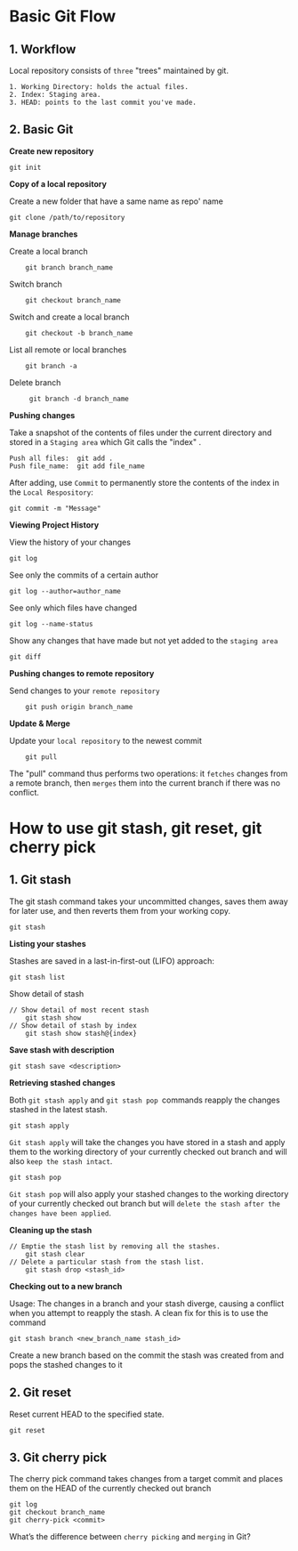 # Basic Git Flow

## 1. Workflow

Local repository consists of `three` "trees" maintained by git.

    1. Working Directory: holds the actual files.
    2. Index: Staging area.
    3. HEAD: points to the last commit you've made.

## 2. Basic Git

**Create new repository**

    git init

**Copy of a local repository**

Create a new folder that have a same name as repo' name

    git clone /path/to/repository

**Manage branches**

Create a local branch

        git branch branch_name

Switch branch

        git checkout branch_name

Switch and create a local branch

        git checkout -b branch_name

List all remote or local branches

        git branch -a

Delete branch

         git branch -d branch_name

**Pushing changes**

Take a snapshot of the contents of files under the current directory and stored in a `Staging area` which Git calls the "index" .

    Push all files:  git add .
    Push file_name:  git add file_name

After adding, use `Commit` to permanently store the contents of the index in the `Local Respository`:

    git commit -m "Message"

**Viewing Project History**

View the history of your changes

    git log

See only the commits of a certain author

    git log --author=author_name

See only which files have changed

    git log --name-status

Show any changes that have made but not yet added to the `staging area`

    git diff

**Pushing changes to remote repository**

Send changes to your `remote repository`

        git push origin branch_name

**Update & Merge**

Update your `local repository` to the newest commit

        git pull

The "pull" command thus performs two operations: it `fetches` changes from a remote branch, then `merges` them into the current branch if there was no conflict.

# How to use git stash, git reset, git cherry pick

## 1. Git stash

The git stash command takes your uncommitted changes, saves them away for later use, and then reverts them from your working copy.

    git stash

**Listing your stashes**

Stashes are saved in a last-in-first-out (LIFO) approach:

    git stash list

Show detail of stash

    // Show detail of most recent stash
        git stash show
    // Show detail of stash by index
        git stash show stash@{index}

**Save stash with description**

    git stash save <description>

**Retrieving stashed changes**

Both `git stash apply` and `git stash pop `commands reapply the changes stashed in the latest stash.

    git stash apply

`Git stash apply` will take the changes you have stored in a stash and apply them to the working directory of your currently checked out branch and will also `keep the stash intact`.

    git stash pop

`Git stash pop` will also apply your stashed changes to the working directory of your currently checked out branch but will `delete the stash after the changes have been applied`.

**Cleaning up the stash**

    // Emptie the stash list by removing all the stashes.
        git stash clear
    // Delete a particular stash from the stash list.
        git stash drop <stash_id>

**Checking out to a new branch**

Usage: The changes in a branch and your stash diverge, causing a conflict when you attempt to reapply the stash.
A clean fix for this is to use the command

    git stash branch <new_branch_name stash_id>
Create a new branch based on the commit the stash was created from and pops the stashed changes to it

## 2. Git reset
Reset current HEAD to the specified state.

    git reset 
## 3. Git cherry pick
The cherry pick command takes changes from a target commit and places them on the HEAD of the currently checked out branch

    git log
    git checkout branch_name
    git cherry-pick <commit>
    
What’s the difference between `cherry picking` and `merging` in Git?